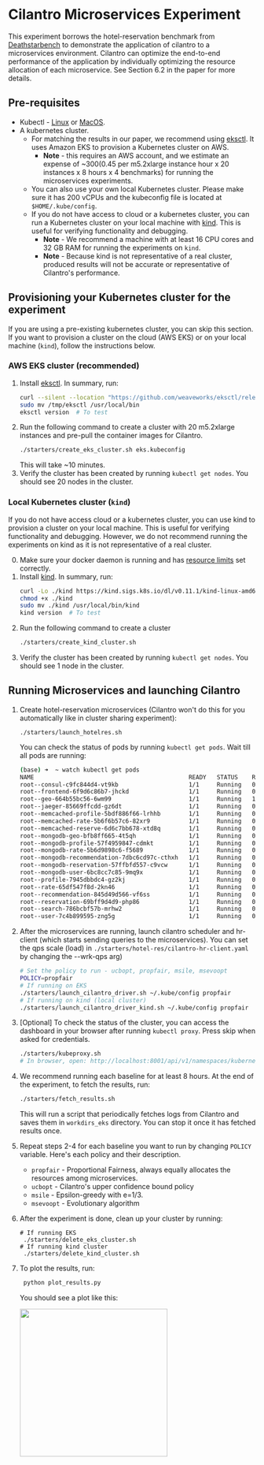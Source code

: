 # Cilantro Microservices Experiment

This experiment borrows the hotel-reservation benchmark from [Deathstarbench](https://github.com/delimitrou/DeathStarBench) to demonstrate
the application of cilantro to a microservices environment. Cilantro can optimize the 
end-to-end performance of the application by individually optimizing the resource 
allocation of each microservice. See Section 6.2 in the paper for more details.

## Pre-requisites

* Kubectl - [Linux](https://kubernetes.io/docs/tasks/tools/install-kubectl-linux/) or [MacOS](https://kubernetes.io/docs/tasks/tools/install-kubectl-macos/).
* A kubernetes cluster. 
  * For matching the results in our paper, we recommend using [eksctl](https://github.com/weaveworks/eksctl/blob/main/README.md#for-unix). It uses Amazon EKS to provision a Kubernetes cluster on AWS.
    * **Note** - this requires an AWS account, and we estimate an expense of ~$300 ($0.45 per m5.2xlarge instance hour x 20 instances x 8 hours x 4 benchmarks) for running the microservices experiments.
  * You can also use your own local Kubernetes cluster. Please make sure it has 200 vCPUs and the kubeconfig file is located at `$HOME/.kube/config`.
  * If you do not have access to cloud or a kubernetes cluster, you can run a Kubernetes cluster on your local machine with [kind](https://kind.sigs.k8s.io/docs/user/quick-start/#installation). This is useful for verifying functionality and debugging.
    * **Note** - We recommend a machine with at least 16 CPU cores and 32 GB RAM for running the experiments on `kind`. 
    * **Note** - Because kind is not representative of a real cluster, produced results will not be accurate or representative of Cilantro's performance.

## Provisioning your Kubernetes cluster for the experiment

If you are using a pre-existing kubernetes cluster, you can skip this section. If you want to provision a cluster on the cloud (AWS EKS) or on your local machine (`kind`), follow the instructions below.

### AWS EKS cluster (recommended)
1. Install [eksctl](https://github.com/weaveworks/eksctl/blob/main/README.md#for-unix). In summary, run:
   ```sh
   curl --silent --location "https://github.com/weaveworks/eksctl/releases/latest/download/eksctl_$(uname -s)_amd64.tar.gz" | tar xz -C /tmp
   sudo mv /tmp/eksctl /usr/local/bin
   eksctl version  # To test
   ```
2. Run the following command to create a cluster with 20 m5.2xlarge instances and pre-pull the container images for Cilantro.
   ```sh
   ./starters/create_eks_cluster.sh eks.kubeconfig
   ```
   This will take ~10 minutes.
3. Verify the cluster has been created by running `kubectl get nodes`. You should see 20 nodes in the cluster.

### Local Kubernetes cluster (`kind`)
If you do not have access cloud or a kubernetes cluster, you can use kind to provision a cluster on your local machine. This is useful for verifying functionality and debugging. However, we do not recommend running the experiments on kind as it is not representative of a real cluster.

0. Make sure your docker daemon is running and has [resource limits](https://docs.docker.com/desktop/settings/mac/#resources) set correctly.
1. Install [kind](https://kind.sigs.k8s.io/docs/user/quick-start/#installation). In summary, run:
   ```sh
   curl -Lo ./kind https://kind.sigs.k8s.io/dl/v0.11.1/kind-linux-amd64
   chmod +x ./kind
   sudo mv ./kind /usr/local/bin/kind
   kind version  # To test
   ```
2. Run the following command to create a cluster
   ```sh
   ./starters/create_kind_cluster.sh
   ```
3. Verify the cluster has been created by running `kubectl get nodes`. You should see 1 node in the cluster.
 

## Running Microservices and launching Cilantro
1. Create hotel-reservation microservices (Cilantro won't do this for you automatically like in cluster sharing experiment):
   ```
   ./starters/launch_hotelres.sh 
   ```
   You can check the status of pods by running `kubectl get pods`. Wait till all pods are running:
   ```sh
   (base) ➜  ~ watch kubectl get pods
   NAME                                            READY   STATUS    RESTARTS      AGE
   root--consul-c9fc844d4-vt9kb                    1/1     Running   0             75s
   root--frontend-6f9d6c86b7-jhckd                 1/1     Running   0             75s
   root--geo-664b55bc56-6wm99                      1/1     Running   1 (24s ago)   75s
   root--jaeger-85669ffcdd-gz6dt                   1/1     Running   0             75s
   root--memcached-profile-5bdf886f66-lrhhb        1/1     Running   0             75s
   root--memcached-rate-5b6f6b57c6-82xr9           1/1     Running   0             74s
   root--memcached-reserve-6d6c7bb678-xtd8q        1/1     Running   0             73s
   root--mongodb-geo-bfb8ff665-4t5qh               1/1     Running   0             75s
   root--mongodb-profile-57f4959847-cdmkt          1/1     Running   0             74s
   root--mongodb-rate-5b6d9898c6-f5689             1/1     Running   0             74s
   root--mongodb-recommendation-7dbc6cd97c-cthxh   1/1     Running   0             74s
   root--mongodb-reservation-57ffbfd557-c9vcw      1/1     Running   0             73s
   root--mongodb-user-6bc8cc7c85-9mq9x             1/1     Running   0             72s
   root--profile-7945dbbdc4-gz2kj                  1/1     Running   0             74s
   root--rate-65df547f8d-2kn46                     1/1     Running   0             74s
   root--recommendation-845d49d566-vf6ss           1/1     Running   0             73s
   root--reservation-69bff9d4d9-php86              1/1     Running   0             73s
   root--search-786bcbf57b-mrhw2                   1/1     Running   0             72s
   root--user-7c4b899595-zng5g                     1/1     Running   0             72s
   ```
2. After the microservices are running, launch cilantro scheduler and hr-client (which starts sending queries to the microservices). You can set the qps scale (load) in `./starters/hotel-res/cilantro-hr-client.yaml` by changing the --wrk-qps arg)
   ```sh
   # Set the policy to run - ucbopt, propfair, msile, msevoopt
   POLICY=propfair
   # If running on EKS
   ./starters/launch_cilantro_driver.sh ~/.kube/config propfair
   # If running on kind (local cluster)
   ./starters/launch_cilantro_driver_kind.sh ~/.kube/config propfair
   ```
3. [Optional] To check the status of the cluster, you can access the dashboard in your browser after running `kubectl proxy`. Press skip when asked for credentials.
   ```sh
   ./starters/kubeproxy.sh
   # In browser, open: http://localhost:8001/api/v1/namespaces/kubernetes-dashboard/services/https:kubernetes-dashboard:/proxy/#/persistentvolumeclaim?namespace=_all
   ```
4. We recommend running each baseline for at least 8 hours. At the end of the experiment, to fetch the results, run:
   ```sh
   ./starters/fetch_results.sh
   ```
   This will run a script that periodically fetches logs from Cilantro and saves them in `workdirs_eks` directory. You can stop it once it has fetched results once. 
5. Repeat steps 2-4 for each baseline you want to run by changing `POLICY` variable. Here's each policy and their description.
   * `propfair` - Proportional Fairness, always equally allocates the resources among microservices.
   * `ucbopt` - Cilantro's upper confidence bound policy
   * `msile` - Epsilon-greedy with e=1/3.
   * `msevoopt` - Evolutionary algorithm
6. After the experiment is done, clean up your cluster by running:
   ```
   # If running EKS
    ./starters/delete_eks_cluster.sh
   # If running kind cluster
    ./starters/delete_kind_cluster.sh
   ```
7. To plot the results, run:
   ```sh
    python plot_results.py
    ```
   You should see a plot like this:

   <img src="https://raw.githubusercontent.com/romilbhardwaj/cilantro/main/experiments/microservices/workdirs_eks/ms_exp.png"  width="300">

